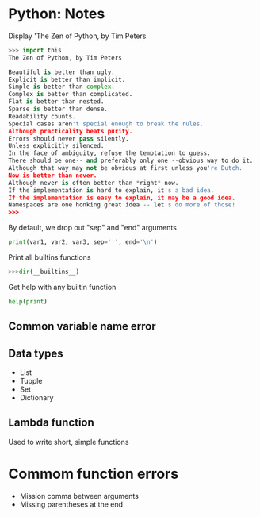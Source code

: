 # Python: Notes

Display 'The Zen of Python, by Tim Peters

```python
>>> import this
The Zen of Python, by Tim Peters

Beautiful is better than ugly.
Explicit is better than implicit.
Simple is better than complex.
Complex is better than complicated.
Flat is better than nested.
Sparse is better than dense.
Readability counts.
Special cases aren't special enough to break the rules.
Although practicality beats purity.
Errors should never pass silently.
Unless explicitly silenced.
In the face of ambiguity, refuse the temptation to guess.
There should be one-- and preferably only one --obvious way to do it.
Although that way may not be obvious at first unless you're Dutch.
Now is better than never.
Although never is often better than *right* now.
If the implementation is hard to explain, it's a bad idea.
If the implementation is easy to explain, it may be a good idea.
Namespaces are one honking great idea -- let's do more of those!
>>>
```

By default, we drop out "sep" and "end" arguments

```python
print(var1, var2, var3, sep=' ', end='\n')
```

Print all builtins functions

```python
>>>dir(__builtins__)
```

Get help with any builtin function

```python
help(print)
```

## Common variable name error

## Data types
- List  
- Tupple  
- Set  
- Dictionary  


## Lambda function
Used to write short, simple functions


# Commom function errors
- Mission comma between arguments  
- Missing parentheses at the end  


